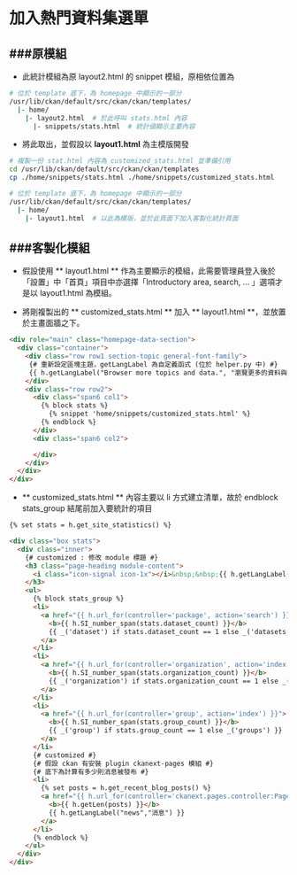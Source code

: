 # 加入熱門資料集選單

<script type="text/javascript" src="../js/general.js"></script>

###原模組
---

* 此統計模組為原 layout2.html 的 snippet 模組，原相依位置為

```bash
# 位於 template 底下，為 homepage 中顯示的一部分
/usr/lib/ckan/default/src/ckan/ckan/templates/
  |- home/
    |- layout2.html  # 於此呼叫 stats.html 內容
      |- snippets/stats.html  # 統計値顯示主要內容
```

* 將此取出，並假設以 **layout1.html** 為主模版開發

```bash
# 複製一份 stat.html 內容為 customized_stats.html 並準備引用
cd /usr/lib/ckan/default/src/ckan/ckan/templates
cp ./home/snippets/stats.html ./home/snippets/customized_stats.html

# 位於 template 底下，為 homepage 中顯示的一部分
/usr/lib/ckan/default/src/ckan/ckan/templates/
  |- home/
    |- layout1.html  # 以此為模版，並於此頁面下加入客製化統計頁面
```

###客製化模組
---

* 假設使用 ** layout1.html ** 作為主要顯示的模組，此需要管理員登入後於「設置」中「首頁」項目中亦選擇「Introductory area, search, ... 」選項才是以 layout1.html 為模組。

* 將剛複製出的 ** customized_stats.html ** 加入 ** layout1.html **，並放置於主畫面牆之下。

```html
<div role="main" class="homepage-data-section">
  <div class="container">
    <div class="row row1 section-topic general-font-family">
     {# 重新設定區塊主題，getLangLabel 為自定義函式 (位於 helper.py 中) #}
     {{ h.getLangLabel("Browser more topics and data.", "瀏覽更多的資料與內容") }}
    </div>
    <div class="row row2">
      <div class="span6 col1">
        {% block stats %}
          {% snippet 'home/snippets/customized_stats.html' %}
        {% endblock %}
      </div>
      <div class="span6 col2">

      </div>
    </div>
  </div>
</div>
```

* ** customized_stats.html ** 內容主要以 li 方式建立清單，故於 endblock stats_group 結尾前加入要統計的項目

```html
{% set stats = h.get_site_statistics() %}

<div class="box stats">
  <div class="inner">
    {# customized : 修改 module 標題 #}
    <h3 class="page-heading module-content">
      <i class="icon-signal icon-1x"></i>&nbsp;&nbsp;{{ h.getLangLabel("Statistics","統計資訊") }}
    </h3>
    <ul>
      {% block stats_group %}
      <li>
        <a href="{{ h.url_for(controller='package', action='search') }}">
          <b>{{ h.SI_number_span(stats.dataset_count) }}</b>
          {{ _('dataset') if stats.dataset_count == 1 else _('datasets') }}
        </a>
      </li>
      <li>
        <a href="{{ h.url_for(controller='organization', action='index') }}">
          <b>{{ h.SI_number_span(stats.organization_count) }}</b>
          {{ _('organization') if stats.organization_count == 1 else _('organizations') }}
        </a>
      </li>
      <li>
        <a href="{{ h.url_for(controller='group', action='index') }}">
          <b>{{ h.SI_number_span(stats.group_count) }}</b>
          {{ _('group') if stats.group_count == 1 else _('groups') }}
        </a>
      </li>
      {# customized #}
      {# 假設 ckan 有安裝 plugin ckanext-pages 模組 #}
      {# 底下為計算有多少則消息被發布 #}
      <li>
        {% set posts = h.get_recent_blog_posts() %}
        <a href="{{ h.url_for(controller='ckanext.pages.controller:PagesController', action='blog_show', page='') }}">
          <b>{{ h.getLen(posts) }}</b>
          {{ h.getLangLabel("news","消息") }}
        </a>
      </li>
      {% endblock %}
    </ul>
  </div>
</div>
```
